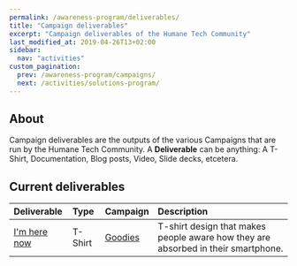 ```yaml
---
permalink: /awareness-program/deliverables/
title: "Campaign deliverables"
excerpt: "Campaign deliverables of the Humane Tech Community"
last_modified_at: 2019-04-26T13+02:00
sidebar:
  nav: "activities"
custom_pagination:
  prev: /awareness-program/campaigns/
  next: /activities/solutions-program/
---
```


## About

Campaign deliverables are the outputs of the various Campaigns that are run by the Humane Tech Community. A **Deliverable** can be anything: A T-Shirt, Documentation, Blog posts, Video, Slide decks, etcetera.

## Current deliverables

| Deliverable | Type | Campaign | Description |
| :--- | :--- | :--- | :--- |
| [I'm here now](/awareness-program/deliverables/i-am-here-now/) | T-Shirt | [Goodies](/awareness-program/campaigns/goodies/) | T-shirt design that makes people aware how they are absorbed in their smartphone. |